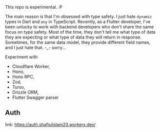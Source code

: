This repo is experimental. :P 

The main reason is that I'm obsessed with type safety. I just hate `dynamic` types in Dart and `any` in TypeScript. Recently, as a Flutter developer, I've been unlucky to work with backend developers who don't share the same focus on type safety. Most of the time, they don't tell me what type of data they are expecting or what type of data they will return in response. Sometimes, for the same data model, they provide different field names, and I just hate that. -_- sorry...

Experiment with 
- Cloudflare Worker, 
- Hono,
- Hono RPC,
- Zod,
- Turso,
- Drizzle ORM,
- Flutter Swagger parser


## Auth
link: https://auth.shafiulislam20.workers.dev/
